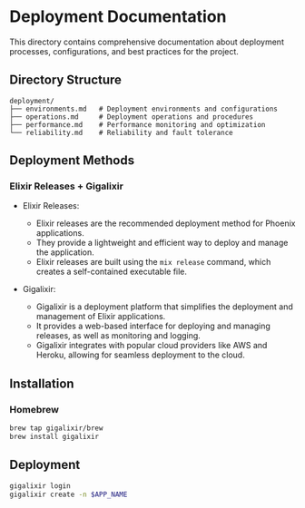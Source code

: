 # Deployment Documentation

This directory contains comprehensive documentation about deployment processes, configurations, and best practices for the project.

## Directory Structure

```
deployment/
├── environments.md   # Deployment environments and configurations
├── operations.md     # Deployment operations and procedures
├── performance.md    # Performance monitoring and optimization
└── reliability.md    # Reliability and fault tolerance
```

## Deployment Methods

### Elixir Releases + Gigalixir

- Elixir Releases:
  - Elixir releases are the recommended deployment method for Phoenix applications.
  - They provide a lightweight and efficient way to deploy and manage the application.
  - Elixir releases are built using the `mix release` command, which creates a self-contained executable file.

- Gigalixir:
  - Gigalixir is a deployment platform that simplifies the deployment and management of Elixir applications.
  - It provides a web-based interface for deploying and managing releases, as well as monitoring and logging.
  - Gigalixir integrates with popular cloud providers like AWS and Heroku, allowing for seamless deployment to the cloud.

## Installation

### Homebrew

```bash
brew tap gigalixir/brew
brew install gigalixir
```

## Deployment

```bash
gigalixir login
gigalixir create -n $APP_NAME
```
